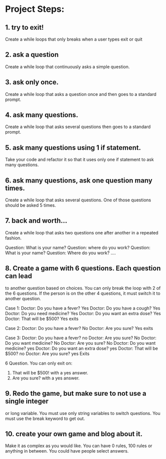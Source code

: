 # Project Steps:

## 1. try to exit!

Create a while loops that only breaks when
a user types exit or quit

## 2. ask a question

Create a while loop that continuously asks a
simple question.

## 3. ask only once.

Create a while loop that asks a question once
and then goes to a standard prompt.

## 4. ask many questions.

Create a while loop that asks several questions
then goes to a standard prompt.

## 5. ask many questions using 1 if statement.

Take your code and refactor it so that 
it uses only one if statement to ask many questions.

## 6. ask many questions, ask one question many times.

Create a while loop that asks several questions.  One 
of those questions should be asked 5 times.

## 7. back and worth...

Create a while loop that asks two questions one after
another in a repeated fashion.  

Question: What is your name?
Question: where do you work?
Question: What is your name?
Question: Where do you work?
....

## 8. Create a game with 6 questions.  Each question can lead 
to another question based on choices.  You can only break 
the loop with 2 of the 6 questions.  If the person is on the other 
4 questions, it must switch it to another question.

Case 1:
Doctor: Do you have a fever? Yes
Doctor: Do you have a cough? Yes
Doctor: Do you need medicine? Yes
Doctor: Do you want an extra dose? Yes
Doctor: That will be $500? Yes
exits

Case 2:
Doctor: Do you have a fever? No
Doctor: Are you sure? Yes
exits

Case 3:
Doctor: Do you have a fever? no
Doctor: Are you sure? No
Doctor: Do you want medicine? No
Doctor: Are you sure? No
Doctor: Do you want medicine? yes
Doctor: Do you want an extra dose? yes
Doctor: That will be $500? no
Doctor: Are you sure? yes
Exits

6 Question.  You can only exit on:
1. That will be $500! with a yes answer.
2. Are you sure? with a yes answer.

## 9.  Redo the game, but make sure to not use a single integer 
or long variable.  You must use only string variables to switch
questions.  You must use the break keyword to get out.

## 10. create your own game and blog about it.  
Make it as complex as you would like.  You can have 0 rules, 100 rules or anything in between.  You could have people select answers.


